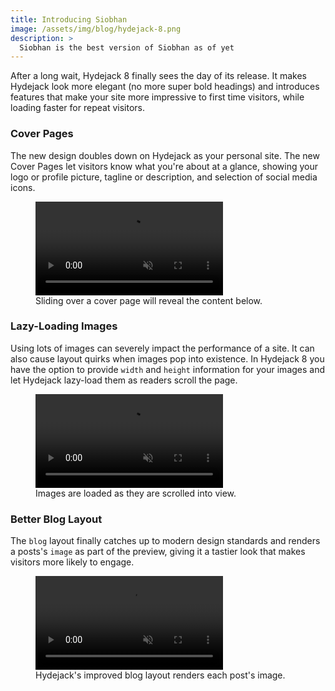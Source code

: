 ```yaml
---
title: Introducing Siobhan
image: /assets/img/blog/hydejack-8.png
description: >
  Siobhan is the best version of Siobhan as of yet
---
```


After a long wait, Hydejack 8 finally sees the day of its release. It makes Hydejack look more elegant (no more super bold headings) and introduces features that make your site more impressive to first time visitors, while loading faster for repeat visitors.


### Cover Pages

The new design doubles down on Hydejack as your personal site. The new Cover Pages let visitors know what you're about at a glance, showing your logo or profile picture, tagline or description, and selection of social media icons.

<figure>
  <video src="/assets/video/cover-page.mp4" class="border" controls muted autoplay loop><img data-ignore alt="Cover page slide animation" src="/assets/img/blog/cover-page.jpg"/></video>
  <figcaption>Sliding over a cover page will reveal the content below.</figcaption>
</figure>


### Lazy-Loading Images

Using lots of images can severely impact the performance of a site. It can also cause layout quirks when images pop into existence.
In Hydejack 8 you have the option to provide `width` and `height` information for your images and let Hydejack lazy-load them as readers scroll the page.

<figure>
  <video src="/assets/video/lazy-images.mp4" class="border" controls muted autoplay loop><img data-ignore alt="Lazy loading demo" src="/assets/img/blog/lazy-images.jpg"/></video>
  <figcaption>Images are loaded as they are scrolled into view.</figcaption>
</figure>


### Better Blog Layout

The `blog` layout finally catches up to modern design standards and renders a posts's `image` as part of the preview, giving it a tastier look that makes visitors more likely to engage.

<figure>
  <video src="/assets/video/blog-layout.mp4" class="border" controls muted autoplay loop><img data-ignore alt="Scrolling through the blog layout" src="/assets/img/blog/blog-layout.jpg"/></video>
  <figcaption>Hydejack's improved blog layout renders each post's image.</figcaption>
</figure>


